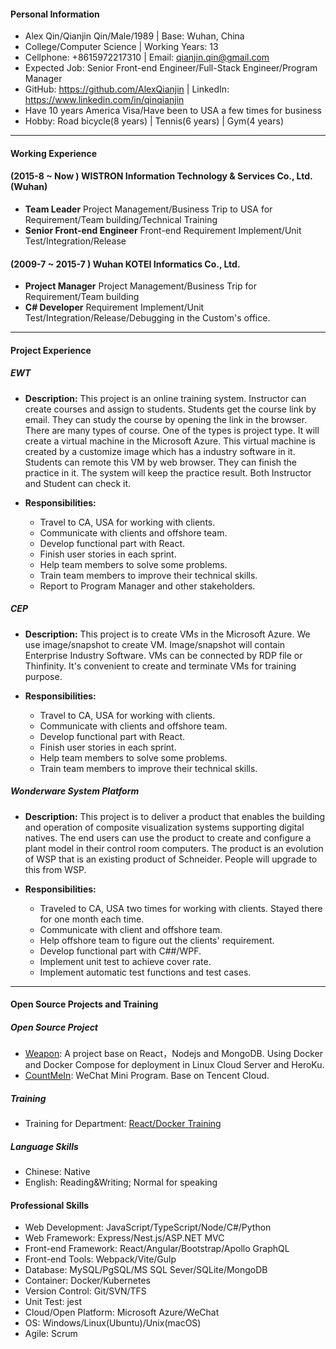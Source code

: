 #### Personal Information

- Alex Qin/Qianjin Qin/Male/1989 | Base: Wuhan, China
- College/Computer Science | Working Years: 13
- Cellphone: +8615972217310 | Email: qianjin.qin@gmail.com
- Expected Job: Senior Front-end Engineer/Full-Stack Engineer/Program Manager
- GitHub: https://github.com/AlexQianjin | LinkedIn: https://www.linkedin.com/in/qinqianjin
- Have 10 years America Visa/Have been to USA a few times for business
- Hobby: Road bicycle(8 years) | Tennis(6 years) | Gym(4 years)

---

#### Working Experience

#### (2015-8 ~ Now ) WISTRON Information Technology & Services Co., Ltd. (Wuhan)

- **Team Leader** Project Management/Business Trip to USA for Requirement/Team building/Technical Training
- **Senior Front-end Engineer** Front-end Requirement Implement/Unit Test/Integration/Release

#### (2009-7 ~ 2015-7 ) Wuhan KOTEI Informatics Co., Ltd.

- **Project Manager** Project Management/Business Trip for Requirement/Team building
- **C# Developer** Requirement Implement/Unit Test/Integration/Release/Debugging in the Custom's office.

---

#### Project Experience

##### EWT

- **Description:** This project is an online training system. Instructor can create courses and assign to students. Students get the course link by email. They can study the course by opening the link in the browser. There are many types of course. One of the types is project type. It will create a virtual machine in the Microsoft Azure. This virtual machine is created by a customize image which has a industry software in it. Students can remote this VM by web browser. They can finish the practice in it. The system will keep the practice result. Both Instructor and Student can check it. 

- **Responsibilities:**
  
  - Travel to CA, USA for working with clients. 
  - Communicate with clients and offshore team.  
  - Develop functional part with React.
  - Finish user stories in each sprint.
  - Help team members to solve some problems.
  - Train team members to improve their technical skills.
  - Report to Program Manager and other stakeholders.

##### CEP

- **Description:** This project is to create VMs in the Microsoft Azure. We use image/snapshot to create VM. Image/snapshot will contain Enterprise Industry Software. VMs can be connected by RDP file or Thinfinity. It's convenient to create and terminate VMs for training purpose.  

- **Responsibilities:**
  
  - Travel to CA, USA for working with clients. 
  - Communicate with clients and offshore team.  
  - Develop functional part with React.
  - Finish user stories in each sprint.
  - Help team members to solve some problems.
  - Train team members to improve their technical skills.

##### Wonderware System Platform

- **Description:** This project is to deliver a product that enables the building and operation of composite visualization systems supporting digital natives. The end users can use the product to create and configure a plant model in their control room computers. The product is an evolution of WSP that is an existing product of Schneider. People will upgrade to this from WSP. 

- **Responsibilities:**
  
  - Traveled to CA, USA two times for working with clients. Stayed there for one month each time. 
  - Communicate with client and offshore team. 
  - Help offshore team to figure out the clients' requirement.
  - Develop functional part with C##/WPF.
  - Implement unit test to achieve cover rate.
  - Implement automatic test functions and test cases.

---

#### Open Source Projects and Training

##### Open Source Project

- [Weapon](https://github.com/AlexQianjin/Weapon): A project base on React，Nodejs and MongoDB. Using Docker and Docker Compose for deployment in Linux Cloud Server and HeroKu.
- [CountMeIn](https://github.com/AlexQianjin/CountMeIn): WeChat Mini Program. Base on Tencent Cloud.

##### Training

- Training for Department: [React/Docker Training](https://github.com/AlexQianjin/reactlearning)

##### Language Skills

- Chinese: Native
- English: Reading&Writing; Normal for speaking

#### Professional Skills

- Web Development: JavaScript/TypeScript/Node/C#/Python
- Web Framework: Express/Nest.js/ASP.NET MVC
- Front-end Framework: React/Angular/Bootstrap/Apollo GraphQL
- Front-end Tools: Webpack/Vite/Gulp
- Database: MySQL/PgSQL/MS SQL Sever/SQLite/MongoDB
- Container: Docker/Kubernetes
- Version Control: Git/SVN/TFS
- Unit Test: jest
- Cloud/Open Platform: Microsoft Azure/WeChat
- OS: Windows/Linux(Ubuntu)/Unix(macOS)
- Agile: Scrum
